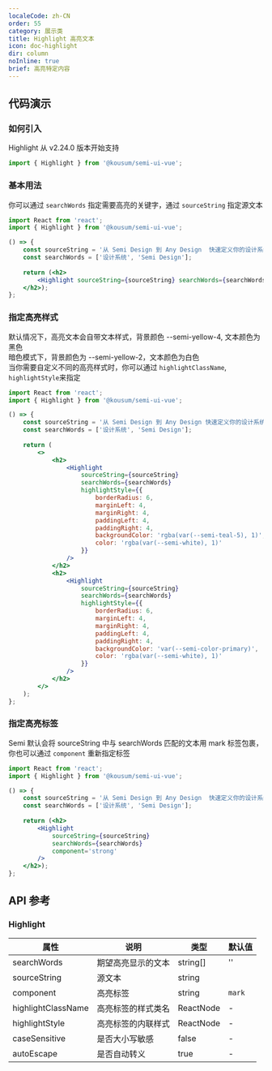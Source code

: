 ```yaml
---
localeCode: zh-CN
order: 55
category: 展示类
title: Highlight 高亮文本
icon: doc-highlight
dir: column
noInline: true
brief: 高亮特定内容
---
```


## 代码演示

### 如何引入

Highlight 从 v2.24.0 版本开始支持

```jsx import
import { Highlight } from '@kousum/semi-ui-vue';
```

### 基本用法

你可以通过 `searchWords` 指定需要高亮的关键字，通过 `sourceString` 指定源文本


```jsx live=true dir="column"
import React from 'react';
import { Highlight } from '@kousum/semi-ui-vue';

() => {
    const sourceString = '从 Semi Design 到 Any Design  快速定义你的设计系统，并应用在设计稿和代码中';
    const searchWords = ['设计系统', 'Semi Design'];
    
    return (<h2>
        <Highlight sourceString={sourceString} searchWords={searchWords} />
    </h2>);
};
```

### 指定高亮样式

默认情况下，高亮文本会自带文本样式，背景颜色 --semi-yellow-4, 文本颜色为黑色  
暗色模式下，背景颜色为 --semi-yellow-2，文本颜色为白色   
当你需要自定义不同的高亮样式时，你可以通过 `highlightClassName`, `highlightStyle`来指定 

```jsx live=true dir="column"
import React from 'react';
import { Highlight } from '@kousum/semi-ui-vue';

() => {
    const sourceString = '从 Semi Design 到 Any Design 快速定义你的设计系统，并应用在设计稿和代码中';
    const searchWords = ['设计系统', 'Semi Design'];
    
    return (
        <>
            <h2>
                <Highlight
                    sourceString={sourceString}
                    searchWords={searchWords}
                    highlightStyle={{
                        borderRadius: 6,
                        marginLeft: 4,
                        marginRight: 4,
                        paddingLeft: 4,
                        paddingRight: 4,
                        backgroundColor: 'rgba(var(--semi-teal-5), 1)',
                        color: 'rgba(var(--semi-white), 1)'
                    }}
                />
            </h2>
            <h2>
                <Highlight
                    sourceString={sourceString}
                    searchWords={searchWords}
                    highlightStyle={{
                        borderRadius: 6,
                        marginLeft: 4,
                        marginRight: 4,
                        paddingLeft: 4,
                        paddingRight: 4,
                        backgroundColor: 'var(--semi-color-primary)',
                        color: 'rgba(var(--semi-white), 1)'
                    }}
                />
            </h2>
        </>
    );
};
```


### 指定高亮标签

Semi 默认会将 sourceString 中与 searchWords 匹配的文本用 mark 标签包裹，你也可以通过 `component` 重新指定标签

```jsx live=true dir="column"
import React from 'react';
import { Highlight } from '@kousum/semi-ui-vue';

() => {
    const sourceString = '从 Semi Design 到 Any Design  快速定义你的设计系统，并应用在设计稿和代码中';
    const searchWords = ['设计系统', 'Semi Design'];
    
    return (<h2>
        <Highlight
            sourceString={sourceString}
            searchWords={searchWords}
            component='strong'
        />
    </h2>);
};
```

## API 参考

### Highlight

| 属性         | 说明                                                     | 类型                             | 默认值     |
| ------------ | -------------------------------------------------------- | -------------------------------- | ---------- |
| searchWords  | 期望高亮显示的文本                                          | string[]                          | ''   |
| sourceString | 源文本                                      | string                           |           |
| component   | 高亮标签                                              | string                           | `mark`          |
| highlightClassName | 高亮标签的样式类名                                         | ReactNode                        | -          |
| highlightStyle   | 高亮标签的内联样式                                                 | ReactNode                        | -          |
| caseSensitive    | 是否大小写敏感                                            | false  | -          |
| autoEscape       | 是否自动转义                                                | true                        | -          |
